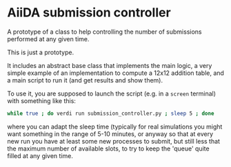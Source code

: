 # AiiDA submission controller

A prototype of a class to help controlling the number of submissions performed at any given time.

This is just a prototype.

It includes an abstract base class that implements the main logic, a very simple example of an implementation
to compute a 12x12 addition table, and a main script to run it (and get results and show them).

To use it, you are supposed to launch the script (e.g. in a `screen` terminal) with something like this:
```bash
while true ; do verdi run submission_controller.py ; sleep 5 ; done
```
where you can adapt the sleep time (typically for real simulations you might want something in the
range of 5-10 minutes, or anyway so that at every new run you have at least some new processes to submit,
but still less that the maximum number of available slots, to try to keep the 'queue' quite filled at any
given time.
